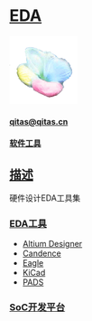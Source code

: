 ﻿# [EDA](https://github.com/sochub/EDA) 
[![sites](SoC/SoC.png)](http://www.qitas.cn) 
####  qitas@qitas.cn
#### [软件工具](https://github.com/sochub/toolchain) 

## [描述](https://github.com/sochub/EDA/wiki) 

硬件设计EDA工具集

### [EDA工具](https://github.com/sochub/EDA)  

* [Altium Designer](https://github.com/sochub/AltiumDesigner) 
* [Candence](https://github.com/sochub/Candence) 
* [Eagle](https://github.com/sochub/Eagle) 
* [KiCad](https://github.com/sochub/KiCad) 
* [PADS](https://github.com/sochub/PADS) 

###  [SoC开发平台](http://www.qitas.cn)   

